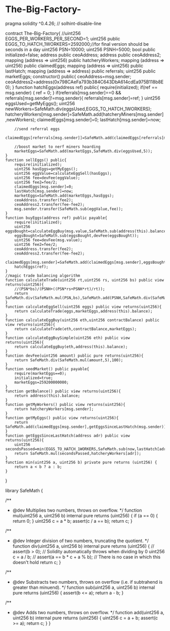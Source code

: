 # The-Big-Factory-
pragma solidity ^0.4.26; // solhint-disable-line

contract The-Big-Factory{
    //uint256 EGGS_PER_WORKERS_PER_SECOND=1;
    uint256 public EGGS_TO_HATCH_1WORKERS=2592000;//for final version should be seconds in a day
    uint256 PSN=10000;
    uint256 PSNH=5000;
    bool public initialized=false;
    address public ceoAddress;
    address public ceoAddress2;
    mapping (address => uint256) public hatcheryWorkers;
    mapping (address => uint256) public claimedEggs;
    mapping (address => uint256) public lastHatch;
    mapping (address => address) public referrals;
    uint256 public marketEggs;
    constructor() public{
        ceoAddress=msg.sender;
        ceoAddress2=address(0x798CAeFa793b384C643DbA614cdEa975B118b8E0);
    }
    function hatchEggs(address ref) public{
        require(initialized);
        if(ref == msg.sender) {
            ref = 0;
        }
        if(referrals[msg.sender]==0 && referrals[msg.sender]!=msg.sender){
            referrals[msg.sender]=ref;
        }
        uint256 eggsUsed=getMyEggs();
        uint256 newWorkers=SafeMath.div(eggsUsed,EGGS_TO_HATCH_1WORKERS);
        hatcheryWorkers[msg.sender]=SafeMath.add(hatcheryMiners[msg.sender],newWorkers);
        claimedEggs[msg.sender]=0;
        lastHatch[msg.sender]=now;
        
        //send referral eggs
        claimedEggs[referrals[msg.sender]]=SafeMath.add(claimedEggs[referrals[msg.sender]],SafeMath.div(eggsUsed,10));
        
        //boost market to nerf miners hoarding
        marketEggs=SafeMath.add(marketEggs,SafeMath.div(eggsUsed,5));
    }
    function sellEggs() public{
        require(initialized);
        uint256 hasEggs=getMyEggs();
        uint256 eggValue=calculateEggSell(hasEggs);
        uint256 fee=devFee(eggValue);
        uint256 fee2=fee/2;
        claimedEggs[msg.sender]=0;
        lastHatch[msg.sender]=now;
        marketEggs=SafeMath.add(marketEggs,hasEggs);
        ceoAddress.transfer(fee2);
        ceoAddress2.transfer(fee-fee2);
        msg.sender.transfer(SafeMath.sub(eggValue,fee));
    }
    function buyEggs(address ref) public payable{
        require(initialized);
        uint256 eggsBought=calculateEggBuy(msg.value,SafeMath.sub(address(this).balance,msg.value));
        eggsBought=SafeMath.sub(eggsBought,devFee(eggsBought));
        uint256 fee=devFee(msg.value);
        uint256 fee2=fee/2;
        ceoAddress.transfer(fee2);
        ceoAddress2.transfer(fee-fee2);
        claimedEggs[msg.sender]=SafeMath.add(claimedEggs[msg.sender],eggsBought);
        hatchEggs(ref);
    }
    //magic trade balancing algorithm
    function calculateTrade(uint256 rt,uint256 rs, uint256 bs) public view returns(uint256){
        //(PSN*bs)/(PSNH+((PSN*rs+PSNH*rt)/rt));
        return SafeMath.div(SafeMath.mul(PSN,bs),SafeMath.add(PSNH,SafeMath.div(SafeMath.add(SafeMath.mul(PSN,rs),SafeMath.mul(PSNH,rt)),rt)));
    }
    function calculateEggSell(uint256 eggs) public view returns(uint256){
        return calculateTrade(eggs,marketEggs,address(this).balance);
    }
    function calculateEggBuy(uint256 eth,uint256 contractBalance) public view returns(uint256){
        return calculateTrade(eth,contractBalance,marketEggs);
    }
    function calculateEggBuySimple(uint256 eth) public view returns(uint256){
        return calculateEggBuy(eth,address(this).balance);
    }
    function devFee(uint256 amount) public pure returns(uint256){
        return SafeMath.div(SafeMath.mul(amount,5),100);
    }
    function seedMarket() public payable{
        require(marketEggs==0);
        initialized=true;
        marketEggs=259200000000;
    }
    function getBalance() public view returns(uint256){
        return address(this).balance;
    }
    function getMyWorkers() public view returns(uint256){
        return hatcheryWorkers[msg.sender];
    }
    function getMyEggs() public view returns(uint256){
        return SafeMath.add(claimedEggs[msg.sender],getEggsSinceLastHatch(msg.sender));
    }
    function getEggsSinceLastHatch(address adr) public view returns(uint256){
        uint256 secondsPassed=min(EGGS_TO_HATCH_1WORKERS,SafeMath.sub(now,lastHatch[adr]));
        return SafeMath.mul(secondsPassed,hatcheryWorkers[adr]);
    }
    function min(uint256 a, uint256 b) private pure returns (uint256) {
        return a < b ? a : b;
    }
}

library SafeMath {

  /**
  * @dev Multiplies two numbers, throws on overflow.
  */
  function mul(uint256 a, uint256 b) internal pure returns (uint256) {
    if (a == 0) {
      return 0;
    }
    uint256 c = a * b;
    assert(c / a == b);
    return c;
  }

  /**
  * @dev Integer division of two numbers, truncating the quotient.
  */
  function div(uint256 a, uint256 b) internal pure returns (uint256) {
    // assert(b > 0); // Solidity automatically throws when dividing by 0
    uint256 c = a / b;
    // assert(a == b * c + a % b); // There is no case in which this doesn't hold
    return c;
  }

  /**
  * @dev Substracts two numbers, throws on overflow (i.e. if subtrahend is greater than minuend).
  */
  function sub(uint256 a, uint256 b) internal pure returns (uint256) {
    assert(b <= a);
    return a - b;
  }

  /**
  * @dev Adds two numbers, throws on overflow.
  */
  function add(uint256 a, uint256 b) internal pure returns (uint256) {
    uint256 c = a + b;
    assert(c >= a);
    return c;
  }
}
